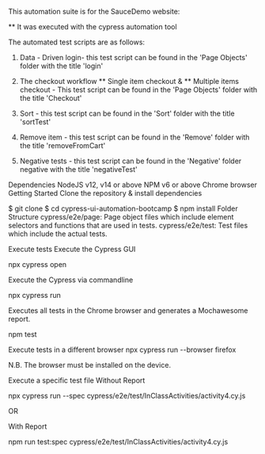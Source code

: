 This automation suite is for the SauceDemo website:

** It was executed with the cypress automation tool

The automated test scripts are as follows:

1. Data - Driven login- this test script can be found in the 'Page Objects' folder with the title 'login'

2. The checkout workflow
   ** Single item checkout & ** Multiple items checkout - This test script can be found in the 'Page Objects' folder with the title 'Checkout'

3. Sort - this test script can be found in the 'Sort' folder with the title 'sortTest'

4. Remove item - this test script can be found in the 'Remove' folder with the title 'removeFromCart'

5. Negative tests - this test script can be found in the 'Negative' folder negative with the title 'negativeTest'

Dependencies
NodeJS v12, v14 or above
NPM v6 or above
Chrome browser
Getting Started
Clone the repository & install dependencies

$ git clone 
$ cd cypress-ui-automation-bootcamp
$ npm install
Folder Structure
cypress/e2e/page: Page object files which include element selectors and functions that are used in tests.
cypress/e2e/test: Test files which include the actual tests.

Execute tests
Execute the Cypress GUI

npx cypress open

Execute the Cypress via commandline

npx cypress run

Executes all tests in the Chrome browser and generates a Mochawesome report.

npm test

Execute tests in a different browser
npx cypress run --browser firefox

N.B. The browser must be installed on the device.

Execute a specific test file
Without Report

npx cypress run --spec cypress/e2e/test/InClassActivities/activity4.cy.js

OR

With Report

npm run test:spec cypress/e2e/test/InClassActivities/activity4.cy.js
